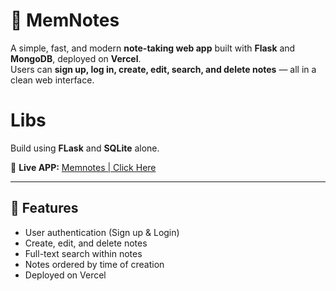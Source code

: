 # 📝 MemNotes

A simple, fast, and modern **note-taking web app** built with **Flask** and **MongoDB**, deployed on **Vercel**.  
Users can **sign up, log in, create, edit, search, and delete notes** — all in a clean web interface.  

# Libs
Build using **FLask** and **SQLite** alone.

🔗 **Live APP:** [Memnotes | Click Here](https://memnotes-seven.vercel.app/)  

---

## 🚀 Features
-  User authentication (Sign up & Login)  
-  Create, edit, and delete notes  
-  Full-text search within notes  
-  Notes ordered by time of creation  
-  Deployed on Vercel  

